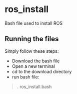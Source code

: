 # ros_install
Bash file used to install ROS

## Running the files
Simply follow these steps:
- Download the bash file
- Open a new terminal
- cd to the download directory
- run bash file: 
>. ros_install.bash
